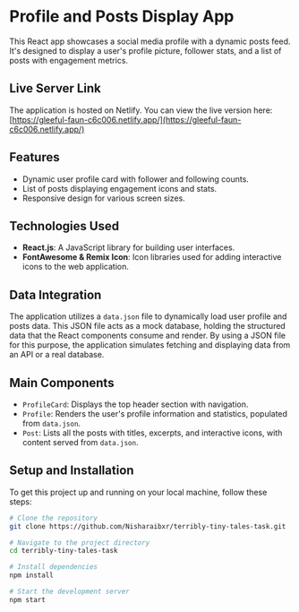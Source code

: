 # Profile and Posts Display App

This React app showcases a social media profile with a dynamic posts feed. It's designed to display a user's profile picture, follower stats, and a list of posts with engagement metrics.

## Live Server Link

The application is hosted on Netlify. You can view the live version here:
[https://gleeful-faun-c6c006.netlify.app/](https://gleeful-faun-c6c006.netlify.app/)

## Features

- Dynamic user profile card with follower and following counts.
- List of posts displaying engagement icons and stats.
- Responsive design for various screen sizes.

## Technologies Used

- **React.js**: A JavaScript library for building user interfaces.
- **FontAwesome & Remix Icon**: Icon libraries used for adding interactive icons to the web application.

## Data Integration

The application utilizes a `data.json` file to dynamically load user profile and posts data. This JSON file acts as a mock database, holding the structured data that the React components consume and render. By using a JSON file for this purpose, the application simulates fetching and displaying data from an API or a real database.

## Main Components

- `ProfileCard`: Displays the top header section with navigation.
- `Profile`: Renders the user's profile information and statistics, populated from `data.json`.
- `Post`: Lists all the posts with titles, excerpts, and interactive icons, with content served from `data.json`.

## Setup and Installation

To get this project up and running on your local machine, follow these steps:

```bash
# Clone the repository
git clone https://github.com/Nisharaibxr/terribly-tiny-tales-task.git

# Navigate to the project directory
cd terribly-tiny-tales-task

# Install dependencies
npm install

# Start the development server
npm start

